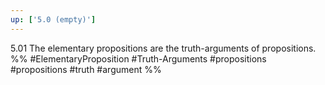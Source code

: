 ```yaml
---
up: ['5.0 (empty)']
---
```

5.01 The elementary propositions are the truth-arguments of propositions.
%%
#ElementaryProposition #Truth-Arguments #propositions #propositions #truth #argument %%